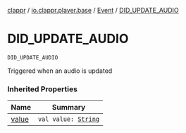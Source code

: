 [clappr](../../index.md) / [io.clappr.player.base](../index.md) / [Event](index.md) / [DID_UPDATE_AUDIO](./-d-i-d_-u-p-d-a-t-e_-a-u-d-i-o.md)

# DID_UPDATE_AUDIO

`DID_UPDATE_AUDIO`

Triggered when an audio is updated

### Inherited Properties

| Name | Summary |
|---|---|
| [value](value.md) | `val value: `[`String`](https://kotlinlang.org/api/latest/jvm/stdlib/kotlin/-string/index.html) |
